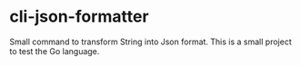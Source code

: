 # cli-json-formatter
Small command to transform String into Json format.
This is a small project to test the Go language.
